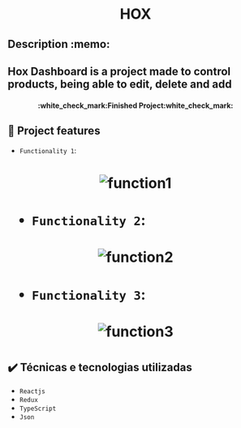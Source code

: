 <h1 align="center">
  <p align="center">HOX</p>
</h1>

<h2>
Description :memo:<h2>
<p> 
Hox Dashboard is a project made to control products, being able to edit, delete and add <p>

<h4 align="center"> 
    :white_check_mark:Finished Project:white_check_mark:
</h4>

## :hammer: Project features

- `Functionality 1`:

<h1 align="center"> 
<img alt='function1'src='./src/img/function1'>
<h1>

- `Functionality 2`:

<h1 align="center"> 
<img alt='function2'src='./src/img/function2'>
<h1>

- `Functionality 3`:
<h1 align="center"> 
<img alt='function3'src='./src/img/function3'>
<h1>

## ✔️ Técnicas e tecnologias utilizadas

- `Reactjs`
- `Redux`
- `TypeScript`
- `Json`
